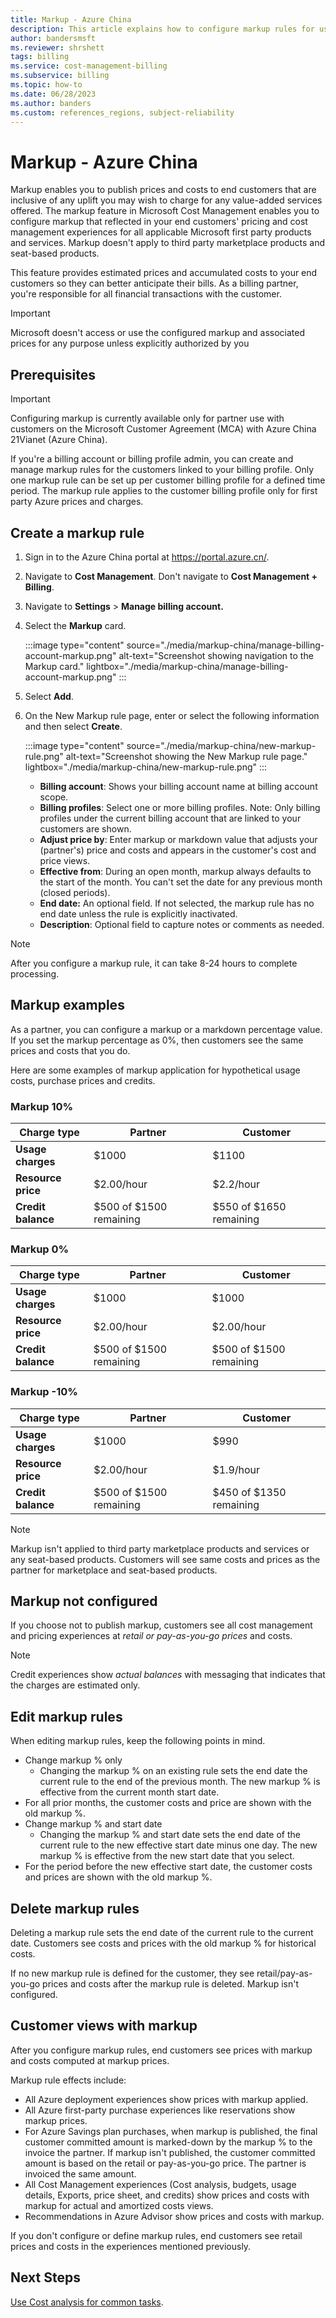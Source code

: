 ```yaml
---
title: Markup - Azure China
description: This article explains how to configure markup rules for use in Azure China.
author: bandersmsft
ms.reviewer: shrshett
tags: billing
ms.service: cost-management-billing
ms.subservice: billing
ms.topic: how-to
ms.date: 06/28/2023
ms.author: banders
ms.custom: references_regions, subject-reliability
---
```


# Markup - Azure China

Markup enables you to publish prices and costs to end customers that are inclusive of any uplift you may wish to charge for any value-added services offered. The markup feature in Microsoft Cost Management enables you to configure markup that reflected in your end customers' pricing and cost management experiences for all applicable Microsoft first party products and services. Markup doesn't apply to third party marketplace products and seat-based products.

This feature provides estimated prices and accumulated costs to your end customers so they can better anticipate their bills. As a billing partner, you're responsible for all financial transactions with the customer.

>[!IMPORTANT]
> Microsoft doesn't access or use the configured markup and associated prices for any purpose unless explicitly authorized by you

## Prerequisites

>[!IMPORTANT]
> Configuring markup is currently available only for partner use with customers on the Microsoft Customer Agreement (MCA) with Azure China 21Vianet (Azure China).

If you're a billing account or billing profile admin, you can create and manage markup rules for the customers linked to your billing profile. Only one markup rule can be set up per customer billing profile for a defined time period. The markup rule applies to the customer billing profile only for first party Azure prices and charges. 

## Create a markup rule

1. Sign in to the Azure China portal at https://portal.azure.cn/.
1. Navigate to  **Cost Management**.
 Don't navigate to **Cost Management + Billing**.
1. Navigate to **Settings** > **Manage billing account.**
1. Select the **Markup** card.

    :::image type="content" source="./media/markup-china/manage-billing-account-markup.png" alt-text="Screenshot showing navigation to the Markup card." lightbox="./media/markup-china/manage-billing-account-markup.png" :::

1. Select **Add**.
1. On the New Markup rule page, enter or select the following information and then select **Create**.
 
    :::image type="content" source="./media/markup-china/new-markup-rule.png" alt-text="Screenshot showing the New Markup rule page." lightbox="./media/markup-china/new-markup-rule.png" :::
   
    - **Billing account**: Shows your billing account name at billing account scope.
    - **Billing profiles**: Select one or more billing profiles. Note: Only billing profiles under the current billing account that are linked to your customers are shown.
    - **Adjust price by**: Enter markup or markdown value that adjusts your (partner's) price and costs and appears in the customer's cost and price views.
    - **Effective from**: During an open month, markup always defaults to the start of the month. You can't set the date for any previous month (closed periods).
    - **End date:** An optional field. If not selected, the markup rule has no end date unless the rule is explicitly inactivated.
    - **Description**: Optional field to capture notes or comments as needed.

>[!NOTE]
> After you configure a markup rule, it can take 8-24 hours to complete processing.

## Markup examples

As a partner, you can configure a markup or a markdown percentage value. If you set the markup percentage as 0%, then customers see the same prices and costs that you do.

Here are some examples of markup application for hypothetical usage costs, purchase prices and credits.

### Markup 10%

| **Charge type** | **Partner** | **Customer** |
| --- | --- | --- |
| **Usage charges** | $1000 | $1100 |
| **Resource price** | $2.00/hour | $2.2/hour |
| **Credit balance** | $500 of $1500 remaining | $550 of $1650 remaining |

### Markup 0%

| **Charge type** | **Partner** | **Customer** |
| --- | --- | --- |
| **Usage charges** | $1000 | $1000 |
| **Resource price** | $2.00/hour | $2.00/hour |
| **Credit balance** | $500 of $1500 remaining | $500 of $1500 remaining |

### Markup -10%

| **Charge type** | **Partner** | **Customer** |
| --- | --- | --- |
| **Usage charges** | $1000 | $990 |
| **Resource price** | $2.00/hour | $1.9/hour |
| **Credit balance** | $500 of $1500 remaining | $450 of $1350 remaining |

>[!NOTE]
> Markup isn't applied to third party marketplace products and services or any seat-based products. Customers will see same costs and prices as the partner for marketplace and seat-based products.

## Markup not configured

If you choose not to publish markup, customers see all cost management and pricing experiences at _retail or pay-as-you-go prices_ and costs.

>[!NOTE]
> Credit experiences show _actual balances_ with messaging that indicates that the charges are estimated only.

## Edit markup rules

When editing markup rules, keep the following points in mind.

- Change markup % only
  - Changing the markup % on an existing rule sets the end date the current rule to the end of the previous month. The new markup % is effective from the current month start date.
 - For all prior months, the customer costs and price are shown with the old markup %.
- Change markup % and start date
  - Changing the markup % and start date sets the end date of the current rule to the new effective start date minus one day. The new markup % is effective from the new start date that you select.
 - For the period before the new effective start date, the customer costs and prices are shown with the old markup %.

## Delete markup rules

Deleting a markup rule sets the end date of the current rule to the current date. Customers see costs and prices with the old markup % for historical costs.

If no new markup rule is defined for the customer, they see retail/pay-as-you-go prices and costs after the markup rule is deleted. Markup isn't configured.

## Customer views with markup

After you configure markup rules, end customers see prices with markup and costs computed at markup prices.

Markup rule effects include:

- All Azure deployment experiences show prices with markup applied.
- All Azure first-party purchase experiences like reservations show markup prices.
- For Azure Savings plan purchases, when markup is published, the final customer committed amount is marked-down by the markup % to the invoice the partner. If markup isn't published, the customer committed amount is based on the retail or pay-as-you-go price. The partner is invoiced the same amount.
- All Cost Management experiences (Cost analysis, budgets, usage details, Exports, price sheet, and credits) show prices and costs with markup for actual and amortized costs views.
- Recommendations in Azure Advisor show prices and costs with markup.

If you don't configure or define markup rules, end customers see retail prices and costs in the experiences mentioned previously.

## Next Steps

[Use Cost analysis for common tasks](../costs/cost-analysis-common-uses.md).
